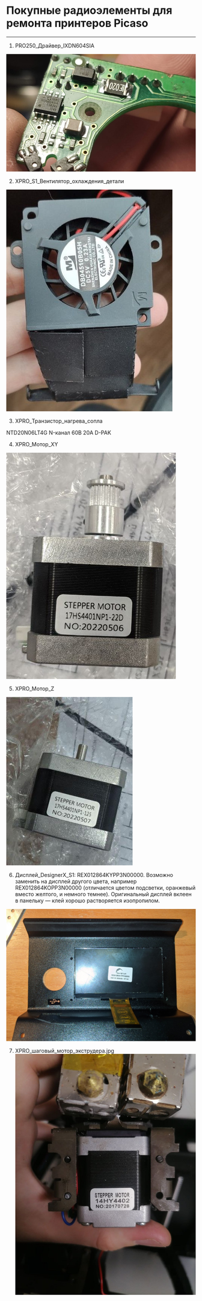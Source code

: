 # Покупные радиоэлементы для ремонта принтеров Picaso
---

1. PRO250_Драйвер_IXDN604SIA

![PRO250_Драйвер_IXDN604SIA](./img/PRO250_Драйвер_IXDN604SIA.jpg)

2. XPRO_S1_Вентилятор_охлаждения_детали

![XPRO_Вентилятор_охлаждения_детали](./img/XPRO_Мотор_охлаждения_детали.jpg)

3. XPRO_Транзистор_нагрева_сопла

NTD20N06LT4G N-канал 60В 20А D-PAK

4. XPRO_Мотор_XY

![XPRO_Мотор_XY](./img/XPRO_Мотор_XY.jpg)

5. XPRO_Мотор_Z

![XPRO_Мотор_Z](./img/XPRO_Мотор_Z.jpg)

6. Дисплей_DesignerX_S1: REX012864KYPP3N00000. Возможно заменить на дисплей другого цвета, например REX012864KOPP3N00000 (отличается цветом подсветки, оранжевый вместо желтого, и немного темнее). Оригинальный дисплей вклеен в панельку — клей хорошо растворяется изопропилом.

![Дисплей_DesignerX](./img/Дисплей_DesignerX.jpg)

7. XPRO_шаговый_мотор_экструдера.jpg
![XPRO_S1_шаговый_мотор_экструдера](./img/XPRO_S1_шаговый_мотор_экструдера.jpg)
